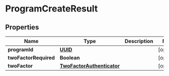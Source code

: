 # ProgramCreateResult

## Properties
Name | Type | Description | Notes
------------ | ------------- | ------------- | -------------
**programId** | [**UUID**](UUID.md) |  |  [optional]
**twoFactorRequired** | **Boolean** |  |  [optional]
**twoFactor** | [**TwoFactorAuthenticator**](TwoFactorAuthenticator.md) |  |  [optional]
